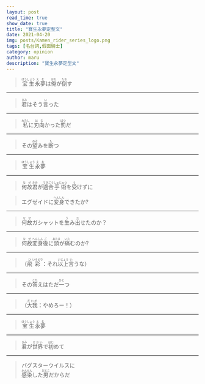 ```yaml
---
layout: post
read_time: true
show_date: true
title: "寶生永夢定型文"
date: 2021-04-20
img: posts/Kamen_rider_series_logo.png
tags: [名台詞,假面騎士]
category: opinion
author: maru
description: "寶生永夢定型文"
---
```

> <ruby><rb>宝生</rb><rt>ほうしょう</rt></ruby><ruby><rb>永</rb><rt>え</rt></ruby><ruby><rb>夢</rb><rt>む</rt></ruby>は<ruby><rb>俺</rb><rt>おれ</rt></ruby>が<ruby><rb>倒</rb><rt>たお</rt></ruby>す
---
> <ruby><rb>君</rb><rt>きみ</rt></ruby>はそう<ruby><rb>言</rb><rt>い</rt></ruby>った
---
> <ruby><rb>私</rb><rt>わたし</rt></ruby>に<ruby><rb>刃向</rb><rt>はむ</rt></ruby>かった<ruby><rb>罰</rb><rt>ばつ</rt></ruby>だ
---
> その<ruby><rb>望</rb><rt>のぞ</rt></ruby>みを<ruby><rb>断</rb><rt>た</rt></ruby>つ
---
> <div><ruby><rb>宝生</rb><rt>ほうしょう</rt></ruby><ruby><rb>永</rb><rt>え</rt></ruby><ruby><rb>夢</rb><rt>む</rt></ruby></div>
---
> <ruby><rb>何故</rb><rt>なぜ</rt></ruby><ruby><rb>君</rb><rt>きみ</rt></ruby>が<ruby><rb>適合</rb><rt>てきごう</rt></ruby><ruby><rb>手術</rb><rt>しゅじゅつ</rt></ruby>を<ruby><rb>受</rb><rt>う</rt></ruby>けずに
						
> <div>エグゼイドに<ruby><rb>変身</rb><rt>へんしん</rt></ruby>できたか?</div>
---
> <div><ruby><rb>何故</rb><rt>なぜ</rt></ruby>ガシャットを<ruby><rb>生</rb><rt>う</rt></ruby>み<ruby><rb>出</rb><rt>だ</rt></ruby>せたのか？</div>
---
> <div><ruby><rb>何故</rb><rt>なぜ</rt></ruby><ruby><rb>変身</rb><rt>へんしん</rt></ruby><ruby><rb>後</rb><rt>ご</rt></ruby>に<ruby><rb>頭</rb><rt>あたま</rt></ruby>が<ruby><rb>痛</rb><rt>いた</rt></ruby>むのか?</div>
---
> <div>（<ruby><rb>飛</rb><rt>ひ</rt></ruby><ruby><rb>彩</rb><rt>いろどり</rt></ruby>：それ<ruby><rb>以上</rb><rt>いじょう</rt></ruby><ruby><rb>言</rb><rt>い</rt></ruby>うな）</div>
---
> <div>その<ruby><rb>答</rb><rt>こた</rt></ruby>えはただ<ruby><rb>一</rb><rt>ひと</rt></ruby>つ</div>
---
> <div>（<ruby><rb>大我</rb><rt>だいが</rt></ruby>：やめろー！）</div>
---
> <div><ruby><rb>宝生</rb><rt>ほうしょう</rt></ruby><ruby><rb>永</rb><rt>え</rt></ruby><ruby><rb>夢</rb><rt>む</rt></ruby></div>
---
> <div><ruby><rb>君</rb><rt>きみ</rt></ruby>が<ruby><rb>世界</rb><rt>せかい</rt></ruby>で<ruby><rb>初</rb><rt>はじ</rt></ruby>めて</div>
---
> <div>バグスターウイルスに</div>
> <div><ruby><rb>感染</rb><rt>かんせん</rt></ruby>した<ruby><rb>男</rb><rt>おとこ</rt></ruby>だからだ</div>															
		
								
							
																
							



